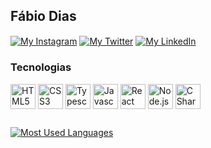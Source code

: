 ## Fábio Dias

<div>
  <a href="https://www.instagram.com/fabiof2x/" target="_blank" rel="noopener noreferrer"><img align="center" alt="My Instagram" src="https://img.shields.io/badge/fabiof2x-E4405F?style=for-the-badge&logo=instagram&logoColor=white"></a>
  <a href="https://twitter.com/fabiof2x" target="_blank" rel="noopener noreferrer"><img align="center" alt="My Twitter" src="https://img.shields.io/badge/fabiof2x-1DA1F2?style=for-the-badge&logo=twitter&logoColor=white"></a>
  <a href="https://www.linkedin.com/in/fabiof2x/" target="_blank" rel="noopener noreferrer"><img align="center" alt="My LinkedIn" src="https://img.shields.io/badge/Fábio Dias-0077B5?style=for-the-badge&logo=linkedin&logoColor=white"></a>
</div>

### Tecnologias

<div style="display: inline_block">
  <a href="https://github.com/fabiof2x" target="_blank" rel="noopener noreferrer"><img align="center" alt="HTML5" heigth="30" width="40" src="https://cdn.jsdelivr.net/gh/devicons/devicon/icons/html5/html5-original.svg"></a>
  <a href="https://github.com/fabiof2x" target="_blank" rel="noopener noreferrer"><img align="center" alt="CSS3" heigth="30" width="40" src="https://cdn.jsdelivr.net/gh/devicons/devicon/icons/css3/css3-original.svg"></a>
  <a href="https://github.com/fabiof2x" target="_blank" rel="noopener noreferrer"><img align="center" alt="Typescript" heigth="30" width="40" src="https://cdn.jsdelivr.net/gh/devicons/devicon/icons/typescript/typescript-original.svg"></a>
  <a href="https://github.com/fabiof2x" target="_blank" rel="noopener noreferrer"><img align="center" alt="Javascript" heigth="30" width="40" src="https://cdn.jsdelivr.net/gh/devicons/devicon/icons/javascript/javascript-original.svg"></a>
  <a href="https://github.com/fabiof2x" target="_blank" rel="noopener noreferrer"><img align="center" alt="React" heigth="30" width="40" src="https://cdn.jsdelivr.net/gh/devicons/devicon/icons/react/react-original.svg"></a>
  <a href="https://github.com/fabiof2x" target="_blank" rel="noopener noreferrer"><img align="center" alt="Node.js" heigth="30" width="40" src="https://cdn.jsdelivr.net/gh/devicons/devicon/icons/nodejs/nodejs-original.svg"></a>
  <a href="https://github.com/fabiof2x" target="_blank" rel="noopener noreferrer"><img align="center" alt="C Sharp" heigth="30" width="40" src="https://cdn.jsdelivr.net/gh/devicons/devicon/icons/csharp/csharp-original.svg"></a>
</div>

##

<div>
  <a href="https://github.com/fabiof2x" target="_blank" rel="noopener noreferrer"><img align="center" alt="Most Used Languages" src="https://gh-readme-stats-blue.vercel.app/api/top-langs/?username=fabiof2x&layout=compact&langs_count=7&theme=dracula"></a>
</div>
